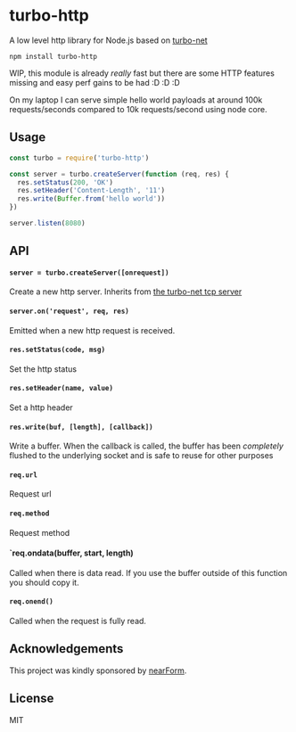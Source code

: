 # turbo-http

A low level http library for Node.js based on [turbo-net](https://gitub.com/mafintosh/turbo-http)

```
npm install turbo-http
```

WIP, this module is already *really* fast but there are some HTTP features
missing and easy perf gains to be had :D :D :D

On my laptop I can serve simple hello world payloads at around 100k requests/seconds compared to 10k requests/second using node core.

## Usage

``` js
const turbo = require('turbo-http')

const server = turbo.createServer(function (req, res) {
  res.setStatus(200, 'OK')
  res.setHeader('Content-Length', '11')
  res.write(Buffer.from('hello world'))
})

server.listen(8080)
```

## API

#### `server = turbo.createServer([onrequest])`

Create a new http server. Inherits from [the turbo-net tcp server](https://github.com/mafintosh/turbo-net#server--turbocreateserveroptions-onsocket)

#### `server.on('request', req, res)`

Emitted when a new http request is received.

#### `res.setStatus(code, msg)`

Set the http status

#### `res.setHeader(name, value)`

Set a http header

#### `res.write(buf, [length], [callback])`

Write a buffer. When the callback is called, the buffer
has been *completely* flushed to the underlying socket and is safe to
reuse for other purposes

#### `req.url`

Request url

#### `req.method`

Request method

#### `req.ondata(buffer, start, length)

Called when there is data read. If you use the buffer outside of this function
you should copy it.

#### `req.onend()`

Called when the request is fully read.

## Acknowledgements

This project was kindly sponsored by [nearForm](http://nearform.com).

## License

MIT
